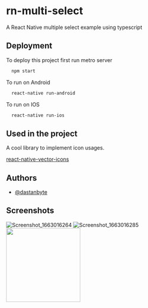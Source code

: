 # rn-multi-select

A React Native multiple select example using typescript

## Deployment

To deploy this project first run metro server

```bash
  npm start
```
To run on Android

```bash
  react-native run-android
```
To run on IOS

```bash
  react-native run-ios
```

## Used in the project

A cool library to implement icon usages.

[react-native-vector-icons](https://github.com/oblador/react-native-vector-icons)


## Authors

- [@dastanbyte](https://www.github.com/dastanbyte)

## Screenshots
![Screenshot_1663016264](https://user-images.githubusercontent.com/23508996/189900409-85a1560f-acb8-46ff-8c3c-2a6c90f14133.png|width=100px)
![Screenshot_1663016285](https://user-images.githubusercontent.com/23508996/189900511-99f1d07c-5539-4592-b0fa-cc6665e94724.png|width=100px)
<img src="https://user-images.githubusercontent.com/23508996/189900511-99f1d07c-5539-4592-b0fa-cc6665e94724.png" width="200">

